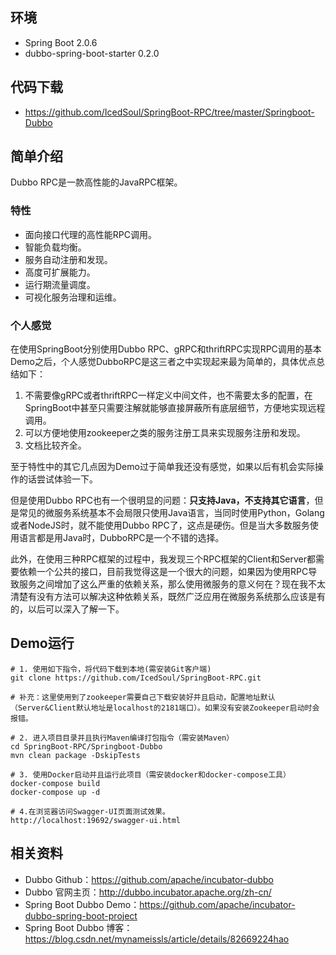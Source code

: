 ## 环境
- Spring Boot 2.0.6
- dubbo-spring-boot-starter 0.2.0

## 代码下载
- https://github.com/IcedSoul/SpringBoot-RPC/tree/master/Springboot-Dubbo

## 简单介绍
Dubbo RPC是一款高性能的JavaRPC框架。
### 特性
- 面向接口代理的高性能RPC调用。
- 智能负载均衡。
- 服务自动注册和发现。
- 高度可扩展能力。
- 运行期流量调度。
- 可视化服务治理和运维。

### 个人感觉
在使用SpringBoot分别使用Dubbo RPC、gRPC和thriftRPC实现RPC调用的基本Demo之后，个人感觉DubboRPC是这三者之中实现起来最为简单的，具体优点总结如下：
1. 不需要像gRPC或者thriftRPC一样定义中间文件，也不需要太多的配置，在SpringBoot中甚至只需要注解就能够直接屏蔽所有底层细节，方便地实现远程调用。
2. 可以方便地使用zookeeper之类的服务注册工具来实现服务注册和发现。
3. 文档比较齐全。

至于特性中的其它几点因为Demo过于简单我还没有感觉，如果以后有机会实际操作的话尝试体验一下。

但是使用Dubbo RPC也有一个很明显的问题：**只支持Java，不支持其它语言**，但是常见的微服务系统基本不会局限只使用Java语言，当同时使用Python，Golang或者NodeJS时，就不能使用Dubbo RPC了，这点是硬伤。但是当大多数服务使用语言都是用Java时，DubboRPC是一个不错的选择。

此外，在使用三种RPC框架的过程中，我发现三个RPC框架的Client和Server都需要依赖一个公共的接口，目前我觉得这是一个很大的问题，如果因为使用RPC导致服务之间增加了这么严重的依赖关系，那么使用微服务的意义何在？现在我不太清楚有没有方法可以解决这种依赖关系，既然广泛应用在微服务系统那么应该是有的，以后可以深入了解一下。

## Demo运行

```
# 1. 使用如下指令，将代码下载到本地(需安装Git客户端)
git clone https://github.com/IcedSoul/SpringBoot-RPC.git

# 补充：这里使用到了zookeeper需要自己下载安装好并且启动，配置地址默认（Server&Client默认地址是localhost的2181端口）。如果没有安装Zookeeper启动时会报错。

# 2. 进入项目目录并且执行Maven编译打包指令（需安装Maven）
cd SpringBoot-RPC/Springboot-Dubbo
mvn clean package -DskipTests

# 3. 使用Docker启动并且运行此项目（需安装docker和docker-compose工具）
docker-compose build
docker-compose up -d

# 4.在浏览器访问Swagger-UI页面测试效果。
http://localhost:19692/swagger-ui.html
```

## 相关资料
- Dubbo Github：https://github.com/apache/incubator-dubbo
- Dubbo 官网主页：http://dubbo.incubator.apache.org/zh-cn/
- Spring Boot Dubbo Demo：https://github.com/apache/incubator-dubbo-spring-boot-project
- Spring Boot Dubbo 博客：https://blog.csdn.net/mynameissls/article/details/82669224hao